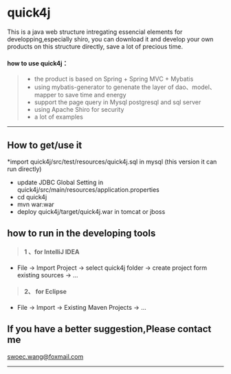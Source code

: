 # quick4j
This is a java web structure intregating essencial elements for developping,especially shiro,
you can download it and develop your own products on this structure directly, save a lot of  precious time.

#### how to use **quick4j**：

> * the product is based on Spring + Spring MVC + Mybatis
> * using mybatis-generator to genenate the layer of dao、model、mapper to save time and energy
> * support the page query in Mysql postgresql and sql server 
> * using Apache Shiro for security
> * a lot of examples 


------

## How to get/use it
> 
*import quick4j/src/test/resources/quick4j.sql  in mysql
(this version it can run  directly)
* update JDBC Global Setting in  quick4j/src/main/resources/application.properties  
* cd quick4j
* mvn war:war 
* deploy  quick4j/target/quick4j.war in tomcat or jboss

## how to run in the developing tools
> #### 1 、for IntelliJ IDEA
* File -> Import Project -> select quick4j folder -> create project form existing sources -> ...

> #### 2、 for Eclipse
* File -> Import -> Existing Maven Projects -> ...


## If you have a better suggestion,Please contact me 
swoec.wang@foxmail.com

------


